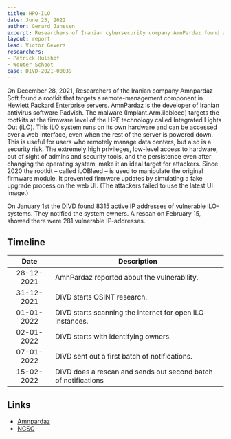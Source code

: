 ```yaml
---
title: HPO-ILO 
date: June 25, 2022 
author: Gerard Janssen
excerpt: Researchers of Iranian cybersecurity company AmnPardaz found a rootkit in HP iLO firmware, the first of its kind. 
layout: report
lead: Victor Gevers
researchers: 
- Patrick Hulshof
- Wouter Schoot
case: DIVD-2021-00039
---
```

On December 28, 2021, Researchers of the Iranian company Amnpardaz Soft found a rootkit that targets a remote-management component in Hewlett Packard Enterprise servers. AmnPardaz is the developer of Iranian antivirus software Padvish. The malware (Implant.Arm.ilobleed) targets the rootkits at the firmware level of the HPE technology called Integrated Lights Out (iLO). 
This iLO system runs on its own hardware and can be accessed over a web interface, even when the rest of the server is powered down. This is useful for users who remotely manage data centers, but also is a security risk. The extremely high privileges, low-level access to hardware, out of sight of admins and security tools, and the persistence even after changing the operating system, make it an ideal target for attackers.
Since 2020 the rootkit – called iLOBleed – is used to manipulate the original firmware module. It prevented firmware updates by simulating a fake upgrade process on the web UI. (The attackers failed to use the latest UI image.)

On January 1st the DIVD found 8315 active IP addresses of vulnerable iLO-systems. They notified the system owners. A rescan on February 15, showed there were 281 vulnerable IP-addresses. 



## Timeline

| Date  | Description |
|:-----:|-------------|
| 28-12-2021 | AmnPardaz reported about the vulnerability. |
| 31-12-2021 | DIVD starts OSINT research. |
| 01-01-2022 | DIVD starts scanning the internet for open iLO instances. |
| 02-01-2022 | DIVD starts with identifying owners. |
| 07-01-2022 | DIVD sent out a first batch of notifications. |
| 15-02-2022 | DIVD does a rescan and sends out second batch of notifications |



## Links

- [Amnpardaz](https://threats.amnpardaz.com/en/2021/12/28/implant-arm-ilobleed-a/)
- [NCSC](https://advisories.ncsc.nl/advisory?id=NCSC-2022-0006)
